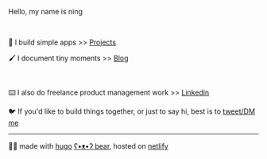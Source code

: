Hello, my name is ning

&nbsp;

🤖 I build simple apps >> [Projects][projects-url]

🖌 I document tiny moments >> [Blog][blog-url]


&nbsp;

⌨️ I also do freelance product management work >> [Linkedin][linkedin-url]

🐦 If you'd like to build things together, or just to say hi, best is to [tweet/DM me](https://twitter.com/ningxxu)

---

🐻‍❄️ made with [hugo][hugo-url] [ʕ•ᴥ•ʔ bear][hugo-bear-url], hosted on [netlify][netlify-url]


[projects-url]: /projects/
[blog-url]: /blog/
[linkedin-url]: https://www.linkedin.com/in/ningxxu/
[hugo-url]: https://gohugo.io/
[hugo-bear-url]: https://github.com/janraasch/hugo-bearblog/
[netlify-url]: https://www.netlify.com/
